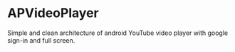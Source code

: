 # APVideoPlayer

Simple and clean architecture of android YouTube video player with google sign-in and full screen.
